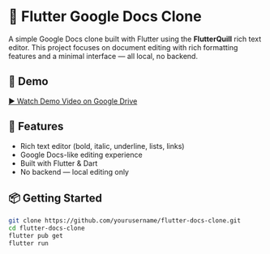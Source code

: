 # 📝 Flutter Google Docs Clone

A simple Google Docs clone built with Flutter using the **FlutterQuill** rich text editor. This project focuses on document editing with rich formatting features and a minimal interface — all local, no backend.
## 🎥 Demo
[▶️ Watch Demo Video on Google Drive](https://drive.google.com/file/d/1hJIIf-dEbrzuWBPXCZrnaYUhNa7ZjUVh/view?usp=sharing)

## 🚀 Features

- Rich text editor (bold, italic, underline, lists, links)
- Google Docs-like editing experience
- Built with Flutter & Dart
- No backend — local editing only

## 📦 Getting Started

```bash
git clone https://github.com/yourusername/flutter-docs-clone.git
cd flutter-docs-clone
flutter pub get
flutter run
